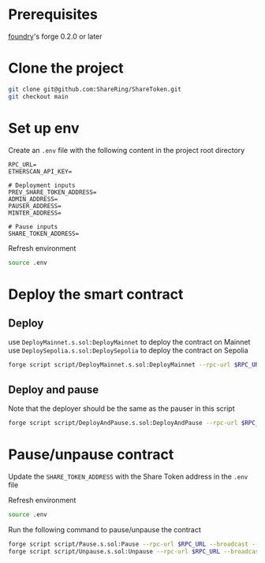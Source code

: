 # Prerequisites

[foundry](https://book.getfoundry.sh/getting-started/installation)'s forge 0.2.0 or later

# Clone the project

```bash
git clone git@github.com:ShareRing/ShareToken.git
git checkout main
```

# Set up env

Create an `.env` file with the following content in the project root directory

```
RPC_URL=
ETHERSCAN_API_KEY=

# Deployment inputs
PREV_SHARE_TOKEN_ADDRESS=
ADMIN_ADDRESS=
PAUSER_ADDRESS= 
MINTER_ADDRESS=

# Pause inputs
SHARE_TOKEN_ADDRESS=
```

Refresh environment

```bash
source .env
```

# Deploy the smart contract
## Deploy
use `DeployMainnet.s.sol:DeployMainnet` to deploy the contract on Mainnet
use `DeploySepolia.s.sol:DeploySepolia` to deploy the contract on Sepolia

```bash
forge script script/DeployMainnet.s.sol:DeployMainnet --rpc-url $RPC_URL --broadcast --verify --etherscan-api-key $ETHERSCAN_API_KEY --slow --account DEPLOYER -vvvv
```

## Deploy and pause 
Note that the deployer should be the same as the pauser in this script

```bash
forge script script/DeployAndPause.s.sol:DeployAndPause --rpc-url $RPC_URL --broadcast --verify --etherscan-api-key $ETHERSCAN_API_KEY --slow --account DEPLOYER -vvvv
```

# Pause/unpause contract
Update the `SHARE_TOKEN_ADDRESS` with the Share Token address in the `.env` file

Refresh environment
```bash
source .env
```
Run the following command to pause/unpause the contract
```bash
forge script script/Pause.s.sol:Pause --rpc-url $RPC_URL --broadcast --verify --etherscan-api-key $ETHERSCAN_API_KEY --slow --account PAUSER -vvvv
forge script script/Unpause.s.sol:Unpause --rpc-url $RPC_URL --broadcast --verify --etherscan-api-key $ETHERSCAN_API_KEY --slow --account PAUSER -vvvv

```
